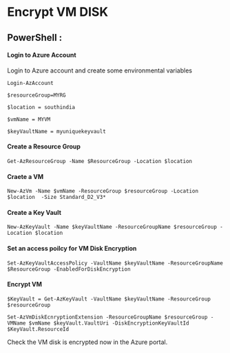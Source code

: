 # Encrypt VM DISK

## PowerShell : 

####  Login to Azure Account

Login to Azure account and create some environmental variables 

```shellscirpt
Login-AzAccount

$resourceGroup=MYRG

$location = southindia

$vmName = MYVM

$keyVaultName = myuniquekeyvault
```


#### Create a Resource Group

```shellscript
Get-AzResourceGroup -Name $ResourceGroup -Location $location
```

#### Craete a VM

```shellscript
New-AzVm -Name $vmName -ResourceGroup $resourceGroup -Location $location  -Size Standard_D2_V3*
```

#### Create a Key Vault

```shellscript
New-AzKeyVault -Name $keyVaultName -ResourceGroupName $resourceGroup -Location $location 
```

#### Set an access poilcy for VM Disk Encryption

```shellscript
Set-AzKeyVaultAccessPolicy -VaultName $keyVaultName -ResourceGroupName $ResourceGroup -EnabledForDiskEncryption
```


#### Encrypt VM
```shellscript
$KeyVault = Get-AzKeyVault -VaultName $keyVaultName -ResourceGroup $resourceGroup

Set-AzVmDiskEcnryptionExtension -ResourceGroupName $resourceGroup -VMName $vmName $keyVault.VaultUri -DiskEncryptionKeyVaultId $KeyVault.ResourceId
```

Check the VM disk is encrypted now in the Azure portal.